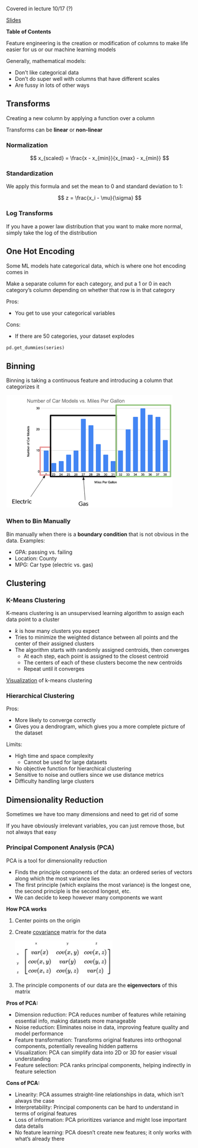 
Covered in lecture 10/17 (?)

[Slides](https://docs.google.com/presentation/d/1zE54CPwDybdcAziepPob7hqC_aEEogAfsD7wZKLn-m0/edit#slide=id.g2848ac0f2f8_0_203)

**Table of Contents**

Feature engineering is the creation or modification of columns to make life easier for us or our machine learning models

Generally, mathematical models:

- Don’t like categorical data
- Don’t do super well with columns that have different scales
- Are fussy in lots of other ways

## Transforms

Creating a new column by applying a function over a column

Transforms can be **linear** or **non-linear**

### Normalization

$$
x_{scaled} = \frac{x - x_{min}}{x_{max} - x_{min}}
$$

### Standardization

We apply this formula and set the mean to 0 and standard deviation to 1:

$$
z = \frac{x_i - \mu}{\sigma}
$$

### Log Transforms

If you have a power law distribution that you want to make more normal, simply take the log of the distribution

## One Hot Encoding

Some ML models hate categorical data, which is where one hot encoding comes in

Make a separate column for each category, and put a 1 or 0 in each category’s column depending on whether that row is in that category

Pros:

- You get to use your categorical variables

Cons:

- If there are 50 categories, your dataset explodes

```python
pd.get_dummies(series)
```

## Binning

Binning is taking a continuous feature and introducing a column that categorizes it

![Binning](binning.png)

### When to Bin Manually

Bin manually when there is a **boundary condition** that is not obvious in the data. Examples:

- GPA: passing vs. failing
- Location: County
- MPG: Car type (electric vs. gas)

## Clustering

### K-Means Clustering

K-means clustering is an unsupervised learning algorithm to assign each data point to a cluster

- $k$ is how many clusters you expect
- Tries to minimize the weighted distance between all points and the center of their assigned clusters
- The algorithm starts with randomly assigned centroids, then converges
    - At each step, each point is assigned to the closest centroid
    - The centers of each of these clusters become the new centroids
    - Repeat until it converges

[Visualization](https://www.naftaliharris.com/blog/visualizing-k-means-clustering/) of k-means clustering

### Hierarchical Clustering

Pros:

- More likely to converge correctly
- Gives you a dendrogram, which gives you a more complete picture of the dataset

Limits:

- High time and space complexity
    - Cannot be used for large datasets
- No objective function for hierarchical clustering
- Sensitive to noise and outliers since we use distance metrics
- Difficulty handling large clusters

## Dimensionality Reduction

Sometimes we have too many dimensions and need to get rid of some

If you have obviously irrelevant variables, you can just remove those, but not always that easy

### Principal Component Analysis (PCA)

PCA is a tool for dimensionality reduction

- Finds the principle components of the data: an ordered series of vectors along which the most variance lies
- The first principle (which explains the most variance) is the longest one, the second principle is the second longest, etc.
- We can decide to keep however many components we want

**How PCA works**

1. Center points on the origin
2. Create [covariance](Covariance.md) matrix for the data
    
    ![Covariance matrix](cov_matrix.png)
    
3. The principle components of our data are the **eigenvectors** of this matrix

**Pros of PCA:**

- Dimension reduction: PCA reduces number of features while retaining essential info, making datasets more manageable
- Noise reduction: Eliminates noise in data, improving feature quality and model performance
- Feature transformation: Transforms original features into orthogonal components, potentially revealing hidden patterns
- Visualization: PCA can simplify data into 2D or 3D for easier visual understanding
- Feature selection: PCA ranks principal components, helping indirectly in feature selection

**Cons of PCA:**

- Linearity: PCA assumes straight-line relationships in data, which isn’t always the case
- Interpretability: Principal components can be hard to understand in terms of original features
- Loss of information: PCA prioritizes variance and might lose important data details
- No feature learning: PCA doesn’t create new features; it only works with what’s already there